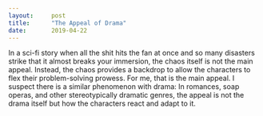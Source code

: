 ```yaml
---
layout:     post
title:      "The Appeal of Drama"
date:       2019-04-22
---
```


In a sci-fi story when all the shit hits the fan at once and so many disasters
strike that it almost breaks your immersion, the chaos itself is not the main
appeal.  Instead, the chaos provides a backdrop to allow the characters to flex
their problem-solving prowess.  For me, that is the main appeal.  I suspect
there is a similar phenomenon with drama: In romances, soap operas, and other
stereotypically dramatic genres, the appeal is not the drama itself but how the
characters react and adapt to it.
